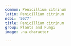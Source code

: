 ```yaml
---
common: Penicillium citrinum
latin: Penicillium citrinum
ncbi: '5077'
title: Penicillium citrinum
group: Plants and Fungi
image: .na.character

---
```

